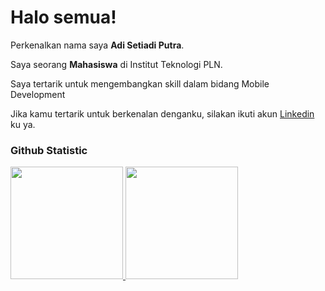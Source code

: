# Halo semua! 

Perkenalkan nama saya **Adi Setiadi Putra**.<br>

Saya seorang **Mahasiswa** di Institut Teknologi PLN.<br>

Saya tertarik untuk mengembangkan skill dalam bidang Mobile Development<br>

Jika kamu tertarik untuk berkenalan denganku, silakan ikuti akun [Linkedin](https://www.linkedin.com/in/adi-setiadi-putra-578143257/) ku ya.

### Github Statistic
<p align="left">
<a href="https://github.com/penuliscode">
  <img height="180em" src="https://github-readme-stats-eight-theta.vercel.app/api?username=adisputraa&show_icons=true&theme=algolia&include_all_commits=true&count_private=true"/>
  <img height="180em" src="https://github-readme-stats-eight-theta.vercel.app/api/top-langs/?username=adisputraa&layout=compact&theme=algolia"/>
</a>
</p>
